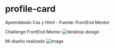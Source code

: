# profile-card
Aprendiendo Css y Html - Fuente: FrontEnd Mentor

Challenge FrontEnd Mentor
![desktop-design](https://user-images.githubusercontent.com/66961947/107152288-1f0c1200-6935-11eb-88f6-3aea4a53bdaa.jpg)

Mi diseño realizado
![image](https://user-images.githubusercontent.com/66961947/107152610-c63d7900-6936-11eb-8547-06c7fb73e780.png)
